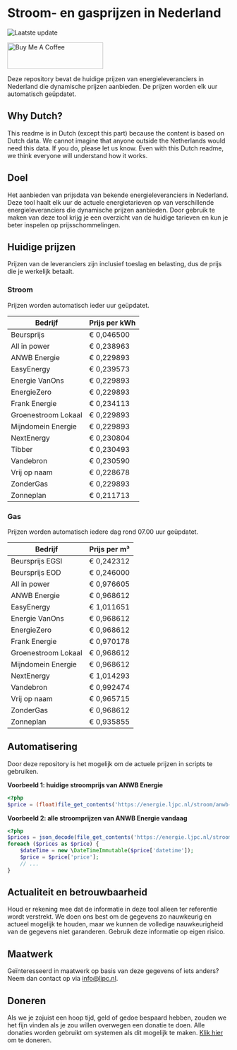 # Stroom- en gasprijzen in Nederland

![Laatste update](https://img.shields.io/badge/laatste%20update-2023--05--31%2011%3A00%20CET-brightgreen)

<a href="https://www.buymeacoffee.com/Lars-" target="_blank"><img src="https://cdn.buymeacoffee.com/buttons/v2/default-orange.png" alt="Buy Me A Coffee" height="60" style="height: 60px !important;width: 217px !important;" ></a>

Deze repository bevat de huidige prijzen van energieleveranciers in Nederland die dynamische prijzen aanbieden. De prijzen worden elk uur automatisch geüpdatet.

## Why Dutch?

This readme is in Dutch (except this part) because the content is based on Dutch data. We cannot imagine that anyone outside the Netherlands would need this data. If you do, please let us know. Even with this Dutch readme, we think
everyone will understand how it works.

## Doel

Het aanbieden van prijsdata van bekende energieleveranciers in Nederland. Deze tool haalt elk uur de actuele energietarieven op van verschillende energieleveranciers die dynamische prijzen aanbieden. Door gebruik te maken van deze tool
krijg je een overzicht van de huidige tarieven en kun je beter inspelen op prijsschommelingen.

## Huidige prijzen

Prijzen van de leveranciers zijn inclusief toeslag en belasting, dus de prijs die je werkelijk betaalt.

### Stroom

Prijzen worden automatisch ieder uur geüpdatet.

 Bedrijf | Prijs per kWh 
---------|---------------
Beursprijs | € 0,046500
All in power | € 0,238963
ANWB Energie | € 0,229893
EasyEnergy | € 0,239573
Energie VanOns | € 0,229893
EnergieZero | € 0,229893
Frank Energie | € 0,234113
Groenestroom Lokaal | € 0,229893
Mijndomein Energie | € 0,229893
NextEnergy | € 0,230804
Tibber | € 0,230493
Vandebron | € 0,230590
Vrij op naam | € 0,228678
ZonderGas | € 0,229893
Zonneplan | € 0,211713


### Gas

Prijzen worden automatisch iedere dag rond 07.00 uur geüpdatet.

 Bedrijf | Prijs per m³ 
---------|--------------
Beursprijs EGSI | € 0,242312
Beursprijs EOD | € 0,246000
All in power | € 0,976605
ANWB Energie | € 0,968612
EasyEnergy | € 1,011651
Energie VanOns | € 0,968612
EnergieZero | € 0,968612
Frank Energie | € 0,970178
Groenestroom Lokaal | € 0,968612
Mijndomein Energie | € 0,968612
NextEnergy | € 1,014293
Vandebron | € 0,992474
Vrij op naam | € 0,965715
ZonderGas | € 0,968612
Zonneplan | € 0,935855


## Automatisering

Door deze repository is het mogelijk om de actuele prijzen in scripts te gebruiken.

**Voorbeeld 1: huidige stroomprijs van ANWB Energie**

```php
<?php
$price = (float)file_get_contents('https://energie.ljpc.nl/stroom/anwb-energie-nu.txt');

```

**Voorbeeld 2: alle stroomprijzen van ANWB Energie vandaag**

```php
<?php
$prices = json_decode(file_get_contents('https://energie.ljpc.nl/stroom/all-in-power-vandaag.json'),true);
foreach ($prices as $price) {
    $dateTime = new \DateTimeImmutable($price['datetime']);
    $price = $price['price'];
    // ...
}
```

## Actualiteit en betrouwbaarheid

Houd er rekening mee dat de informatie in deze tool alleen ter referentie wordt verstrekt. We doen ons best om de gegevens zo nauwkeurig en actueel mogelijk te houden, maar we kunnen de volledige nauwkeurigheid van de gegevens niet
garanderen. Gebruik deze informatie op eigen risico.

## Maatwerk

Geïnteresseerd in maatwerk op basis van deze gegevens of iets anders? Neem dan contact op
via [info@ljpc.nl](mailto:info@ljpc.nl?subject=Energie%20prijzen).

## Doneren

Als we je zojuist een hoop tijd, geld of gedoe bespaard hebben, zouden we het fijn vinden als je zou willen overwegen een
donatie te doen. Alle donaties worden gebruikt om systemen als dit mogelijk te
maken. [Klik hier](https://www.buymeacoffee.com/Lars-) om te doneren.
